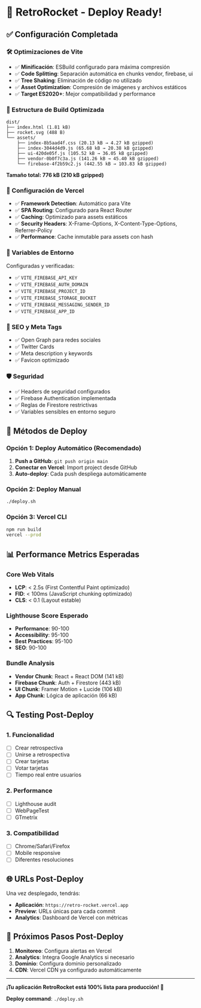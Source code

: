 # 🚀 RetroRocket - Deploy Ready!

## ✅ Configuración Completada

### 🛠️ Optimizaciones de Vite
- ✅ **Minificación**: ESBuild configurado para máxima compresión
- ✅ **Code Splitting**: Separación automática en chunks vendor, firebase, ui
- ✅ **Tree Shaking**: Eliminación de código no utilizado
- ✅ **Asset Optimization**: Compresión de imágenes y archivos estáticos
- ✅ **Target ES2020+**: Mejor compatibilidad y performance

### 📁 Estructura de Build Optimizada
```
dist/
├── index.html (1.81 kB)
├── rocket.svg (488 B)
└── assets/
    ├── index-8b5aad4f.css (20.13 kB → 4.27 kB gzipped)
    ├── index-3044d4d9.js (65.68 kB → 20.38 kB gzipped)
    ├── ui-420de05f.js (105.52 kB → 36.05 kB gzipped)
    ├── vendor-0b0f7c3a.js (141.26 kB → 45.40 kB gzipped)
    └── firebase-4f2b59c2.js (442.55 kB → 103.83 kB gzipped)
```

**Tamaño total: 776 kB (210 kB gzipped)**

### 🔧 Configuración de Vercel
- ✅ **Framework Detection**: Automático para Vite
- ✅ **SPA Routing**: Configurado para React Router
- ✅ **Caching**: Optimizado para assets estáticos
- ✅ **Security Headers**: X-Frame-Options, X-Content-Type-Options, Referrer-Policy
- ✅ **Performance**: Cache inmutable para assets con hash

### 🔐 Variables de Entorno
Configuradas y verificadas:
- ✅ `VITE_FIREBASE_API_KEY`
- ✅ `VITE_FIREBASE_AUTH_DOMAIN`
- ✅ `VITE_FIREBASE_PROJECT_ID`
- ✅ `VITE_FIREBASE_STORAGE_BUCKET`
- ✅ `VITE_FIREBASE_MESSAGING_SENDER_ID`
- ✅ `VITE_FIREBASE_APP_ID`

### 📱 SEO y Meta Tags
- ✅ Open Graph para redes sociales
- ✅ Twitter Cards
- ✅ Meta description y keywords
- ✅ Favicon optimizado

### 🛡️ Seguridad
- ✅ Headers de seguridad configurados
- ✅ Firebase Authentication implementada
- ✅ Reglas de Firestore restrictivas
- ✅ Variables sensibles en entorno seguro

## 🚀 Métodos de Deploy

### Opción 1: Deploy Automático (Recomendado)
1. **Push a GitHub**: `git push origin main`
2. **Conectar en Vercel**: Import project desde GitHub
3. **Auto-deploy**: Cada push despliega automáticamente

### Opción 2: Deploy Manual
```bash
./deploy.sh
```

### Opción 3: Vercel CLI
```bash
npm run build
vercel --prod
```

## 📊 Performance Metrics Esperadas

### Core Web Vitals
- **LCP**: < 2.5s (First Contentful Paint optimizado)
- **FID**: < 100ms (JavaScript chunking optimizado)
- **CLS**: < 0.1 (Layout estable)

### Lighthouse Score Esperado
- **Performance**: 90-100
- **Accessibility**: 95-100
- **Best Practices**: 95-100
- **SEO**: 90-100

### Bundle Analysis
- **Vendor Chunk**: React + React DOM (141 kB)
- **Firebase Chunk**: Auth + Firestore (443 kB)
- **UI Chunk**: Framer Motion + Lucide (106 kB)
- **App Chunk**: Lógica de aplicación (66 kB)

## 🔍 Testing Post-Deploy

### 1. Funcionalidad
- [ ] Crear retrospectiva
- [ ] Unirse a retrospectiva
- [ ] Crear tarjetas
- [ ] Votar tarjetas
- [ ] Tiempo real entre usuarios

### 2. Performance
- [ ] Lighthouse audit
- [ ] WebPageTest
- [ ] GTmetrix

### 3. Compatibilidad
- [ ] Chrome/Safari/Firefox
- [ ] Mobile responsive
- [ ] Diferentes resoluciones

## 🌐 URLs Post-Deploy

Una vez desplegado, tendrás:
- **Aplicación**: `https://retro-rocket.vercel.app`
- **Preview**: URLs únicas para cada commit
- **Analytics**: Dashboard de Vercel con métricas

## 🎯 Próximos Pasos Post-Deploy

1. **Monitoreo**: Configura alertas en Vercel
2. **Analytics**: Integra Google Analytics si necesario
3. **Dominio**: Configura dominio personalizado
4. **CDN**: Vercel CDN ya configurado automáticamente

---

**¡Tu aplicación RetroRocket está 100% lista para producción! 🎉**

**Deploy command**: `./deploy.sh`
